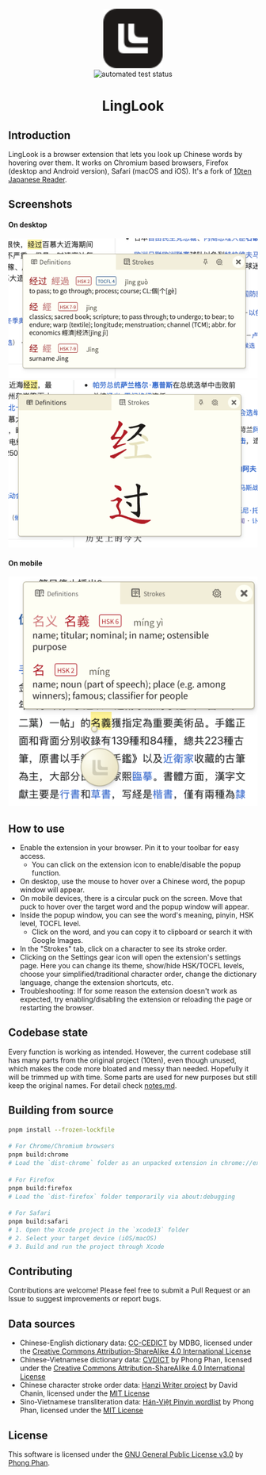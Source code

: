 <div align="center">
  <p>
    <img src="images/linglook.svg" alt="LingLook" width="120" height="120" />
    <br>
    <img src="https://github.com/ph0ngp/linglook/workflows/CI/badge.svg" alt="automated test status" />
    <h1>LingLook</h1>
  </p>
</div>

## Introduction

LingLook is a browser extension that lets you look up Chinese words by hovering over them. It works on Chromium based browsers, Firefox (desktop and Android version), Safari (macOS and iOS). It's a fork of [10ten Japanese Reader](https://github.com/birchill/10ten-ja-reader).

## Screenshots

#### On desktop

<div align="center">
  <img src="docs/definitions.png" alt="definitions"/>
  <br>
  <img src="docs/strokes.png" alt="strokes"/>
</div>

#### On mobile

<div align="center">
  <img src="docs/iphone.png" alt="mobile" width="590" />
</div>

## How to use

- Enable the extension in your browser. Pin it to your toolbar for easy access.
  - You can click on the extension icon to enable/disable the popup function.
- On desktop, use the mouse to hover over a Chinese word, the popup window will appear.
- On mobile devices, there is a circular puck on the screen. Move that puck to hover over the target word and the popup window will appear.
- Inside the popup window, you can see the word's meaning, pinyin, HSK level, TOCFL level.
  - Click on the word, and you can copy it to clipboard or search it with Google Images.
- In the "Strokes" tab, click on a character to see its stroke order.
- Clicking on the Settings gear icon will open the extension's settings page. Here you can change its theme, show/hide HSK/TOCFL levels, choose your simplified/traditional character order, change the dictionary language, change the extension shortcuts, etc.
- Troubleshooting: If for some reason the extension doesn't work as expected, try enabling/disabling the extension or reloading the page or restarting the browser.

## Codebase state

Every function is working as intended. However, the current codebase still has many parts from the original project (10ten), even though unused, which makes the code more bloated and messy than needed. Hopefully it will be trimmed up with time. Some parts are used for new purposes but still keep the original names. For detail check [notes.md](notes.md).

## Building from source

```bash
pnpm install --frozen-lockfile

# For Chrome/Chromium browsers
pnpm build:chrome
# Load the `dist-chrome` folder as an unpacked extension in chrome://extensions

# For Firefox
pnpm build:firefox
# Load the `dist-firefox` folder temporarily via about:debugging

# For Safari
pnpm build:safari
# 1. Open the Xcode project in the `xcode13` folder
# 2. Select your target device (iOS/macOS)
# 3. Build and run the project through Xcode
```

## Contributing

Contributions are welcome! Please feel free to submit a Pull Request or an Issue to suggest improvements or report bugs.

## Data sources

- Chinese-English dictionary data: [CC-CEDICT](https://www.mdbg.net/chinese/dictionary?page=cedict) by MDBG, licensed under the [Creative Commons Attribution-ShareAlike 4.0 International License](https://creativecommons.org/licenses/by-sa/4.0/)
- Chinese-Vietnamese dictionary data: [CVDICT](https://github.com/ph0ngp/CVDICT) by Phong Phan, licensed under the [Creative Commons Attribution-ShareAlike 4.0 International License](https://creativecommons.org/licenses/by-sa/4.0/)
- Chinese character stroke order data: [Hanzi Writer project](https://hanziwriter.org) by David Chanin, licensed under the [MIT License](https://hanziwriter.org/license.html)
- Sino-Vietnamese transliteration data: [Hán-Việt Pinyin wordlist](https://github.com/ph0ngp/hanviet-pinyin-wordlist) by Phong Phan, licensed under the [MIT License](https://github.com/ph0ngp/hanviet-pinyin-wordlist/blob/main/LICENSE)

## License

This software is licensed under the [GNU General Public License v3.0](LICENSE) by [Phong Phan](https://github.com/ph0ngp).